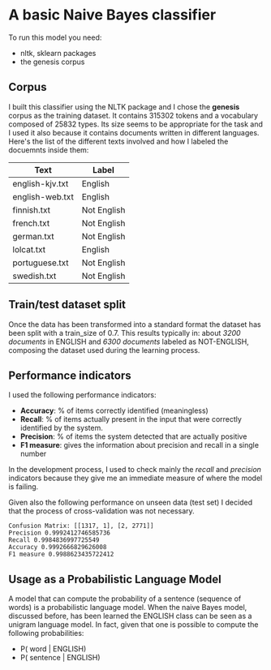 # A basic Naive Bayes classifier

To run this model you need:
 - nltk, sklearn packages
 - the genesis corpus

## Corpus

I built this classifier using the NLTK package and I chose the **genesis** corpus as the training dataset. It contains 315302 tokens and a vocabulary composed of 25832 types. Its size seems to be appropriate for the task and I used it also because it contains documents written in different languages.
Here's the list of the different texts involved and how I labeled the docuemnts inside them:

| Text            | Label       |
|-----------------|-------------|
| english-kjv.txt | English     |
| english-web.txt | English     |
| finnish.txt     | Not English |
| french.txt      | Not English |
| german.txt      | Not English |
| lolcat.txt      | English     |
| portuguese.txt  | Not English |
| swedish.txt     | Not English |

## Train/test dataset split

Once the data has been transformed into a standard format the dataset has been split with a train_size of 0.7. This results typically in: about *3200 documents* in ENGLISH and *6300 documents* labeled as NOT-ENGLISH, composing the dataset used during the learning process. 

## Performance indicators

I used the following performance indicators:

- **Accuracy**: % of items correctly identified (meaningless)
- **Recall**: % of items actually present in the input that were correctly identified by the system. 
- **Precision**: % of items the system detected that are actually positive
- **F1 measure**: gives the information about precision and recall in a single number

In the development process, I used to check mainly the *recall* and *precision* indicators because they give me an immediate measure of where the model is failing. 

Given also the following performance on unseen data (test set) I decided that the process of cross-validation was not necessary.

```
Confusion Matrix: [[1317, 1], [2, 2771]]
Precision 0.9992412746585736
Recall 0.9984836997725549
Accuracy 0.9992666829626008
F1 measure 0.9988623435722412
```

## Usage as a Probabilistic Language Model

A model that can compute the probability of a sentence (sequence of words) is a probabilistic language model. When the naive Bayes model, discussed before, has been learned the ENGLISH class can be seen as a unigram language model. In fact, given that one is possible to compute the following probabilities:

- P( word | ENGLISH)
- P( sentence | ENGLISH)


